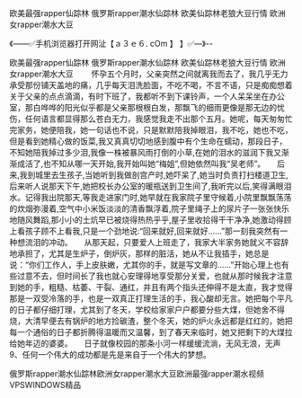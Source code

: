 欧美最强rapper仙踪林
俄罗斯rapper潮水仙踪林
欧美仙踪林老狼大豆行情
欧洲女rapper潮水大豆


《——✅手机浏览器打开网沚【ａ３ｅ６. cOm 】 】✅—》--

欧美最强rapper仙踪林
俄罗斯rapper潮水仙踪林
欧美仙踪林老狼大豆行情
欧洲女rapper潮水大豆
　　怀孕五个月时，父亲突然之间就离我而去了，我几乎无力承受那份铺天盖地的痛，几乎每天泪洗脸面，不吃不喝，不言不语，只是痴痴想着关于父亲的点点滴滴，有时下班了，我都听不到下课铃声，一个人呆呆坐在办公室，那白哗哗的阳光似乎都是父亲那根根白发，那飘飞的细雨更像是那无边的忧伤，任何语言都显得那么苍白无力，我感觉我走不出那个五月。她呢，每天匆匆忙完家务，她便陪我，她一句话也不说，只是默默陪我掉眼泪，我不吃，她也不吃，但是看到她精心做的饭菜,我又真真切切地感到腹中有个生命在蠕动，那段日子，不知她陪我掉过多少泪,我像一株被暴风雨打倒的小草,在她的泪水的滋润下我又渐渐成活了,也不知从哪一天开始,我开始叫她“梅姐”,但她依然叫我“吴老师”。　　后来,我到城里去生孩子,当她听到我做剖宫产时,她吓呆了,她当时负责打扫楼道卫生,后来听人说那天下午,她把校长办公室的暖瓶送到卫生间了,我听完以后,笑得满眼泪水。记得我出院那天,等我走进家门时,她早就在我家院子里守候着,小院里飘飘荡荡的炊烟弥漫着,空气中小米饭淡淡的清香飘浮着,院子里绳子上的尿片子一张张快乐地随风舞蹈,那小小的土炕早已被烧得热热乎乎,屋子里收拾得干干净净,她激动得顾上看孩子顾不上看我,只是一个劲地说:“回来就好,回来就好……”那一刻我突然有一种想流泪的冲动。　　从那天起，只要爱人上班走了，我家大半家务她就义不容辞地承担了，尤其是生炉子，倒炉灰，那样的脏活，她从不让我插手，她总是说：“你们工作人，手上皮肤嫩，尤其你的手，就是写文章的……”开始心理上也有些过意不去，但时间长了我也就心安理得地享受那分关爱，也就从那时候我才注意到她的手，粗糙、枯萎、干裂、通红，并且有两个指头还伸得不是太直，我才觉得那是一双受冷落的手，也是一双真正打理生活的手，我心酸却无言。她把每个平凡的日子都仔细打理，尤其到了冬天，学校给家家户户都要分些大煤，但她舍不得烧，大清早便去有锅炉的地方捡碳渣，整个冬天，她的炉火永远都是红红的，她把每一个通俗的日子都折腾得温暖而又温馨，到了春天来临时，她又把剩下的大煤拉给她年迈的婆婆。　　日子就像校园的那条小河一样缓缓流淌，无风无浪，无声
	9、任何一个伟大的成功都是先是来自于一个伟大的梦想。





俄罗斯rapper潮水仙踪林欧洲女rapper潮水大豆欧洲最强rapper潮水视频VPSWINDOWS精品
